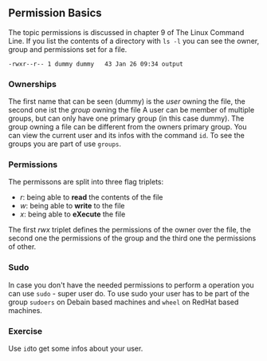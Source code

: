 ## Permission Basics
The topic permissions is discussed in chapter 9 of The Linux Command Line.
If you list the contents of a directory with `ls -l` you can see the owner, group and permissions set for a file.

~~~~
-rwxr--r-- 1 dummy dummy   43 Jan 26 09:34 output
~~~~

### Ownerships
The first name that can be seen (dummy) is the *user* owning the file, the second one ist the *group* owning the file
A user can be member of multiple groups, but can only have one primary group (in this case dummy). The group owning a file can be different from the owners primary group.
You can view the current user and its infos with the command `id`. To see the groups you are part of use `groups`. 

### Permissions
The permissons are split into three flag triplets:
- *r*: being able to **read** the contents of the file
- *w*: being able to **write** to the file
- *x*: being able to **eXecute** the file

The first *rwx* triplet defines the permissions of the owner over the file, the second one the permissions of the group and the third one the permissions of other.

### Sudo 
In case you don't have the needed permissions to perform a operation you can use `sudo` - super user do. To use sudo your user has to be part of the group `sudoers` on Debain based machines and `wheel` on RedHat based machines.

### Exercise
Use `id`to get some infos about your user.

